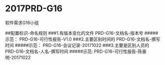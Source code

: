 # 2017PRD-G16
软件需求G16小组


##配置标识-命名规则
###1.有版本变化的文件
PRD-G16-文档名-版本号
#####示范：
PRD-G16-可行性报告-V1.0
###2.主要区别时间的
PRD-G16-文档名-撰写时间
#####示范：
PRD-G16-会议记录-20171022
###3.主要是区别人员的
PRD-G16-文档名-人名-撰写时间
#####示范:
PRD-G16-可行性报告-陈豪明-20171022


